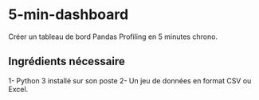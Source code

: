 # 5-min-dashboard
Créer un tableau de bord Pandas Profiling en 5 minutes chrono.


## Ingrédients nécessaire
1- Python 3 installé sur son poste
2- Un jeu de données en format CSV ou Excel.
